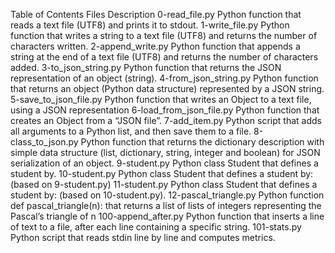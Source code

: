 Table of Contents
Files	Description
0-read_file.py	Python function that reads a text file (UTF8) and prints it to stdout.
1-write_file.py	Python function that writes a string to a text file (UTF8) and returns the number of characters written.
2-append_write.py	Python function that appends a string at the end of a text file (UTF8) and returns the number of characters added.
3-to_json_string.py	Python function that returns the JSON representation of an object (string).
4-from_json_string.py	Python function that returns an object (Python data structure) represented by a JSON string.
5-save_to_json_file.py	Python function that writes an Object to a text file, using a JSON representation
6-load_from_json_file.py	Python function that creates an Object from a “JSON file”.
7-add_item.py	Python script that adds all arguments to a Python list, and then save them to a file.
8-class_to_json.py	Python function that returns the dictionary description with simple data structure (list, dictionary, string, integer and boolean) for JSON serialization of an object.
9-student.py	Python class Student that defines a student by.
10-student.py	Python class Student that defines a student by: (based on 9-student.py)
11-student.py	Python class Student that defines a student by: (based on 10-student.py).
12-pascal_triangle.py	Python function def pascal_triangle(n): that returns a list of lists of integers representing the Pascal’s triangle of n
100-append_after.py	Python function that inserts a line of text to a file, after each line containing a specific string.
101-stats.py	Python script that reads stdin line by line and computes metrics.
